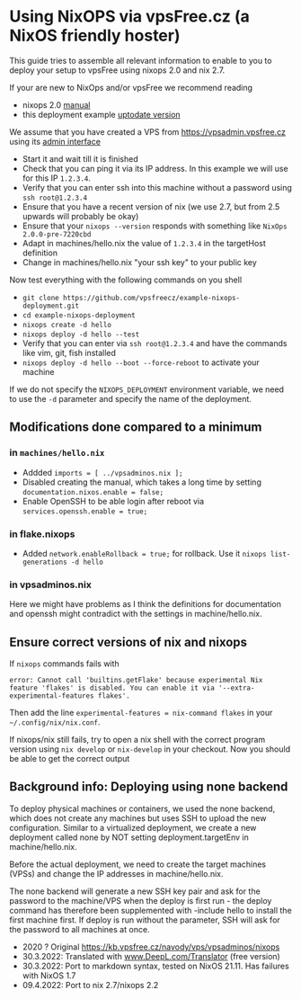 # Using NixOPS via vpsFree.cz (a NixOS friendly hoster)

This guide tries to assemble all relevant information to enable to you to deploy your setup to vpsFree using nixops 2.0 and nix 2.7.

If your are new to NixOps and/or vpsFree we recommend reading
* nixops 2.0 [manual](https://nixops.readthedocs.io/en/latest/)
* this  deployment example [uptodate version](https://github.com/vpsfreecz/example-nixops-deployment/)

We assume that you have created a VPS from https://vpsadmin.vpsfree.cz using
its [admin interface](https://vpsadmin.vpsfree.cz)

* Start it and wait till it is finished
* Check that you can ping it via its IP address. In this example we will use for this IP `1.2.3.4`.
* Verify that you can enter ssh into this machine without a password using `ssh root@1.2.3.4`
* Ensure that you have a recent version of nix (we use 2.7, but from 2.5 upwards will probably be okay)
* Ensure that your `nixops --version` responds with something like `NixOps 2.0.0-pre-7220cbd`
* Adapt in machines/hello.nix the value of `1.2.3.4` in the targetHost definition
* Change in machines/hello.nix "your ssh key" to your public key

Now test everything with the following commands on you shell

* `git clone https://github.com/vpsfreecz/example-nixops-deployment.git`
* `cd example-nixops-deployment`
* `nixops create -d hello`
* `nixops deploy -d hello --test`
* Verify that you can enter via `ssh root@1.2.3.4` and have the commands like vim, git, fish installed
* `nixops deploy -d hello --boot --force-reboot` to activate your machine

If we do not specify the `NIXOPS_DEPLOYMENT` environment variable, we need to use the `-d` parameter and specify the name of the deployment.

## Modifications done compared to a minimum

### in `machines/hello.nix`

* Addded `imports = [ ../vpsadminos.nix ];`
* Disabled creating the manual, which takes a long time by setting `documentation.nixos.enable = false;`
* Enable OpenSSH to be able login after reboot via `services.openssh.enable = true;`

### in flake.nixops

* Added `network.enableRollback = true;` for rollback. Use it `nixops list-generations -d hello`

### in vpsadminos.nix

Here we might have problems as I think the definitions for documentation and
openssh might contradict with the settings in machine/hello.nix.

## Ensure correct versions of nix and nixops

If `nixops` commands fails with

    error: Cannot call 'builtins.getFlake' because experimental Nix feature 'flakes' is disabled. You can enable it via '--extra-experimental-features flakes'.

Then add the line `experimental-features = nix-command flakes` in your `~/.config/nix/nix.conf`.

If nixops/nix still fails, try to open a nix shell with the correct program
version using `nix develop` or `nix-develop` in your checkout. Now you should be
able to get the correct output

## Background info: Deploying using none backend

To deploy physical machines or containers, we used the none backend, which does not create any machines but uses SSH to upload the new configuration. Similar to a virtualized deployment, we create a new deployment called none by NOT setting deployment.targetEnv in machine/hello.nix.

Before the actual deployment, we need to create the target machines (VPSs) and change the IP addresses in machine/hello.nix.

The none backend will generate a new SSH key pair and ask for the password to the machine/VPS when the deploy is first run - the deploy command has therefore been supplemented with -include hello to install the first machine first. If deploy is run without the parameter, SSH will ask for the password to all machines at once.

* 2020 ? Original https://kb.vpsfree.cz/navody/vps/vpsadminos/nixops
* 30.3.2022: Translated with www.DeepL.com/Translator (free version)
* 30.3.2022: Port to markdown syntax, tested on NixOS 21.11. Has failures with NixOS 1.7
* 09.4.2022: Port to nix 2.7/nixops 2.2
